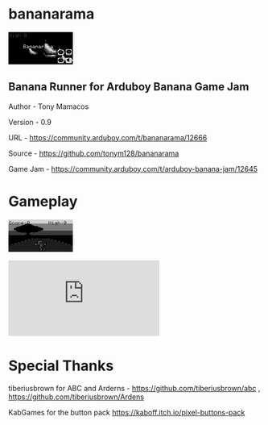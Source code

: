 # bananarama
![Bananarama Logo](files/bananarama.png)

## Banana Runner for Arduboy Banana Game Jam

Author  - Tony Mamacos

Version - 0.9

URL     - https://community.arduboy.com/t/bananarama/12666

Source  - https://github.com/tonym128/bananarama

Game Jam - https://community.arduboy.com/t/arduboy-banana-jam/12645

# Gameplay

![Bananarama Logo](files/gameplay.gif)

![Click to play Game](https://tiberiusbrown.github.io/Ardens/player.html?blah=https://github.com/tonym128/bananarama/raw/refs/heads/main/files/bananarama.arduboy)

# Special Thanks

tiberiusbrown for ABC and Arderns - https://github.com/tiberiusbrown/abc , https://github.com/tiberiusbrown/Ardens

KabGames for the button pack https://kaboff.itch.io/pixel-buttons-pack
